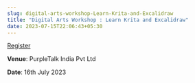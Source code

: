 ```yaml
---
slug: digital-arts-workshop-Learn-Krita-and-Excalidraw
title: "Digital Arts Workshop : Learn Krita and Excalidraw"
date: 2023-07-15T22:06:43+05:30
---
```


[Register](https://www.meetup.com/swechafsmi/events/294012089/)

**Venue**: PurpleTalk India Pvt Ltd

**Date**: 16th July 2023